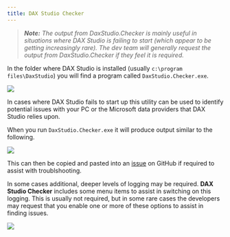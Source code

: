 ```yaml
---
title: DAX Studio Checker
---
```


> _**Note:** The output from DaxStudio.Checker is mainly useful in situations where DAX Studio is failing to start (which appear to be getting increasingly rare). The dev team will generally request the output from DaxStudio.Checker if they feel it is required._

In the folder where DAX Studio is installed (usually ```c:\program files\DaxStudio```) you will find a program called ```DaxStudio.Checker.exe```. 

![](daxstudio-checker-location.png)

In cases where DAX Studio fails to start up this utility can be used to identify potential issues with your PC or the Microsoft data providers that DAX Studio relies upon.

When you run ```DaxStudio.Checker.exe``` it will produce output similar to the following.

![](daxstudio-checker.png)

This can then be copied and pasted into an [issue](/issues) on GitHub if required to assist with troublshooting.

In some cases additional, deeper levels of logging may be required. **DAX Studio Checker** includes some menu items to assist in switching on this logging. This is usually not required, but in some rare cases the developers may request that you enable one or more of these options to assist in finding issues.

![](file-menu.png)
